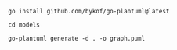```shell
go install github.com/bykof/go-plantuml@latest
```

```shell
cd models

go-plantuml generate -d . -o graph.puml
```